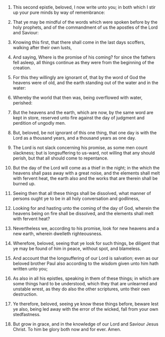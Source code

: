 1. This second epistle, beloved, I now write unto you; in both which
I stir up your pure minds by way of remembrance:

2. That ye may be
mindful of the words which were spoken before by the holy prophets,
and of the commandment of us the apostles of the Lord and Saviour:

3. Knowing this first, that there shall come in the last days scoffers,
walking after their own lusts,

4. And saying, Where is the promise of
his coming? for since the fathers fell asleep, all things continue as
they were from the beginning of the creation.

5. For this they willingly are ignorant of, that by the word of God
the heavens were of old, and the earth standing out of the water and
in the water:

6. Whereby the world that then was, being overflowed
with water, perished:

7. But the heavens and the earth, which are
now, by the same word are kept in store, reserved unto fire against
the day of judgment and perdition of ungodly men.

8. But, beloved, be not ignorant of this one thing, that one day is
with the Lord as a thousand years, and a thousand years as one day.

9. The Lord is not slack concerning his promise, as some men count
slackness; but is longsuffering to us-ward, not willing that any
should perish, but that all should come to repentance.

10. But the day of the Lord will come as a thief in the night; in the
which the heavens shall pass away with a great noise, and the elements
shall melt with fervent heat, the earth also and the works that are
therein shall be burned up.

11. Seeing then that all these things shall be dissolved, what manner
of persons ought ye to be in all holy conversation and godliness,

12. Looking for and hasting unto the coming of the day of God, wherein the
heavens being on fire shall be dissolved, and the elements shall melt
with fervent heat?

13. Nevertheless we, according to his promise,
look for new heavens and a new earth, wherein dwelleth righteousness.

14. Wherefore, beloved, seeing that ye look for such things, be
diligent that ye may be found of him in peace, without spot, and
blameless.

15. And account that the longsuffering of our Lord is salvation; even
as our beloved brother Paul also according to the wisdom given unto
him hath written unto you;

16. As also in all his epistles, speaking
in them of these things; in which are some things hard to be
understood, which they that are unlearned and unstable wrest, as they
do also the other scriptures, unto their own destruction.

17. Ye therefore, beloved, seeing ye know these things before, beware
lest ye also, being led away with the error of the wicked, fall from
your own stedfastness.

18. But grow in grace, and in the knowledge of our Lord and Saviour
Jesus Christ. To him be glory both now and for ever. Amen.